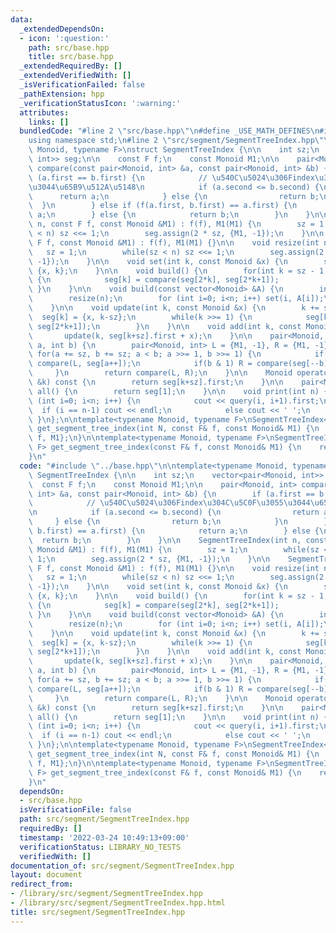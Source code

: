 ```yaml
---
data:
  _extendedDependsOn:
  - icon: ':question:'
    path: src/base.hpp
    title: src/base.hpp
  _extendedRequiredBy: []
  _extendedVerifiedWith: []
  _isVerificationFailed: false
  _pathExtension: hpp
  _verificationStatusIcon: ':warning:'
  attributes:
    links: []
  bundledCode: "#line 2 \"src/base.hpp\"\n#define _USE_MATH_DEFINES\n#include <bits/stdc++.h>\n\
    using namespace std;\n#line 2 \"src/segment/SegmentTreeIndex.hpp\"\n\ntemplate<typename\
    \ Monoid, typename F>\nstruct SegmentTreeIndex {\n\n    int sz;\n    vector<pair<Monoid,\
    \ int>> seg;\n\n    const F f;\n    const Monoid M1;\n\n    pair<Monoid, int>\
    \ compare(const pair<Monoid, int> &a, const pair<Monoid, int> &b) {\n        if\
    \ (a.first == b.first) {\n            // \u540C\u5024\u306Findex\u304C\u5C0F\u3055\
    \u3044\u65B9\u512A\u5148\n            if (a.second <= b.second) {\n          \
    \      return a;\n            } else {\n                return b;\n          \
    \  }\n        } else if (f(a.first, b.first) == a.first) {\n            return\
    \ a;\n        } else {\n            return b;\n        }\n    }\n\n    SegmentTreeIndex(int\
    \ n, const F f, const Monoid &M1) : f(f), M1(M1) {\n        sz = 1;\n        while(sz\
    \ < n) sz <<= 1;\n        seg.assign(2 * sz, {M1, -1});\n    }\n\n    SegmentTreeIndex(const\
    \ F f, const Monoid &M1) : f(f), M1(M1) {}\n\n    void resize(int n) {\n     \
    \   sz = 1;\n        while(sz < n) sz <<= 1;\n        seg.assign(2 * sz, {M1,\
    \ -1});\n    }\n\n    void set(int k, const Monoid &x) {\n        seg[k+sz] =\
    \ {x, k};\n    }\n\n    void build() {\n        for(int k = sz - 1; k > 0; k--)\
    \ {\n            seg[k] = compare(seg[2*k], seg[2*k+1]);            \n       \
    \ }\n    }\n\n    void build(const vector<Monoid> &A) {\n        int n = A.size();\n\
    \        resize(n);\n        for (int i=0; i<n; i++) set(i, A[i]);\n        build();\n\
    \    }\n\n    void update(int k, const Monoid &x) {\n        k += sz;\n      \
    \  seg[k] = {x, k-sz};\n        while(k >>= 1) {\n            seg[k] = compare(seg[2*k],\
    \ seg[2*k+1]);\n        }\n    }\n\n    void add(int k, const Monoid &x) {\n \
    \       update(k, seg[k+sz].first + x);\n    }\n\n    pair<Monoid, int> query(int\
    \ a, int b) {\n        pair<Monoid, int> L = {M1, -1}, R = {M1, -1};\n       \
    \ for(a += sz, b += sz; a < b; a >>= 1, b >>= 1) {\n            if(a & 1) L =\
    \ compare(L, seg[a++]);\n            if(b & 1) R = compare(seg[--b], R);\n   \
    \     }\n        return compare(L, R);\n    }\n\n    Monoid operator[](const int\
    \ &k) const {\n        return seg[k+sz].first;\n    }\n\n    pair<Monoid, int>\
    \ all() {\n        return seg[1];\n    }\n\n    void print(int n) {\n        for\
    \ (int i=0; i<n; i++) {\n            cout << query(i, i+1).first;\n          \
    \  if (i == n-1) cout << endl;\n            else cout << ' ';\n        }\n   \
    \ }\n};\n\ntemplate<typename Monoid, typename F>\nSegmentTreeIndex<Monoid, F>\
    \ get_segment_tree_index(int N, const F& f, const Monoid& M1) {\n    return {N,\
    \ f, M1};\n}\n\ntemplate<typename Monoid, typename F>\nSegmentTreeIndex<Monoid,\
    \ F> get_segment_tree_index(const F& f, const Monoid& M1) {\n    return {f, M1};\n\
    }\n"
  code: "#include \"../base.hpp\"\n\ntemplate<typename Monoid, typename F>\nstruct\
    \ SegmentTreeIndex {\n\n    int sz;\n    vector<pair<Monoid, int>> seg;\n\n  \
    \  const F f;\n    const Monoid M1;\n\n    pair<Monoid, int> compare(const pair<Monoid,\
    \ int> &a, const pair<Monoid, int> &b) {\n        if (a.first == b.first) {\n\
    \            // \u540C\u5024\u306Findex\u304C\u5C0F\u3055\u3044\u65B9\u512A\u5148\
    \n            if (a.second <= b.second) {\n                return a;\n       \
    \     } else {\n                return b;\n            }\n        } else if (f(a.first,\
    \ b.first) == a.first) {\n            return a;\n        } else {\n          \
    \  return b;\n        }\n    }\n\n    SegmentTreeIndex(int n, const F f, const\
    \ Monoid &M1) : f(f), M1(M1) {\n        sz = 1;\n        while(sz < n) sz <<=\
    \ 1;\n        seg.assign(2 * sz, {M1, -1});\n    }\n\n    SegmentTreeIndex(const\
    \ F f, const Monoid &M1) : f(f), M1(M1) {}\n\n    void resize(int n) {\n     \
    \   sz = 1;\n        while(sz < n) sz <<= 1;\n        seg.assign(2 * sz, {M1,\
    \ -1});\n    }\n\n    void set(int k, const Monoid &x) {\n        seg[k+sz] =\
    \ {x, k};\n    }\n\n    void build() {\n        for(int k = sz - 1; k > 0; k--)\
    \ {\n            seg[k] = compare(seg[2*k], seg[2*k+1]);            \n       \
    \ }\n    }\n\n    void build(const vector<Monoid> &A) {\n        int n = A.size();\n\
    \        resize(n);\n        for (int i=0; i<n; i++) set(i, A[i]);\n        build();\n\
    \    }\n\n    void update(int k, const Monoid &x) {\n        k += sz;\n      \
    \  seg[k] = {x, k-sz};\n        while(k >>= 1) {\n            seg[k] = compare(seg[2*k],\
    \ seg[2*k+1]);\n        }\n    }\n\n    void add(int k, const Monoid &x) {\n \
    \       update(k, seg[k+sz].first + x);\n    }\n\n    pair<Monoid, int> query(int\
    \ a, int b) {\n        pair<Monoid, int> L = {M1, -1}, R = {M1, -1};\n       \
    \ for(a += sz, b += sz; a < b; a >>= 1, b >>= 1) {\n            if(a & 1) L =\
    \ compare(L, seg[a++]);\n            if(b & 1) R = compare(seg[--b], R);\n   \
    \     }\n        return compare(L, R);\n    }\n\n    Monoid operator[](const int\
    \ &k) const {\n        return seg[k+sz].first;\n    }\n\n    pair<Monoid, int>\
    \ all() {\n        return seg[1];\n    }\n\n    void print(int n) {\n        for\
    \ (int i=0; i<n; i++) {\n            cout << query(i, i+1).first;\n          \
    \  if (i == n-1) cout << endl;\n            else cout << ' ';\n        }\n   \
    \ }\n};\n\ntemplate<typename Monoid, typename F>\nSegmentTreeIndex<Monoid, F>\
    \ get_segment_tree_index(int N, const F& f, const Monoid& M1) {\n    return {N,\
    \ f, M1};\n}\n\ntemplate<typename Monoid, typename F>\nSegmentTreeIndex<Monoid,\
    \ F> get_segment_tree_index(const F& f, const Monoid& M1) {\n    return {f, M1};\n\
    }\n"
  dependsOn:
  - src/base.hpp
  isVerificationFile: false
  path: src/segment/SegmentTreeIndex.hpp
  requiredBy: []
  timestamp: '2022-03-24 10:49:13+09:00'
  verificationStatus: LIBRARY_NO_TESTS
  verifiedWith: []
documentation_of: src/segment/SegmentTreeIndex.hpp
layout: document
redirect_from:
- /library/src/segment/SegmentTreeIndex.hpp
- /library/src/segment/SegmentTreeIndex.hpp.html
title: src/segment/SegmentTreeIndex.hpp
---
```

